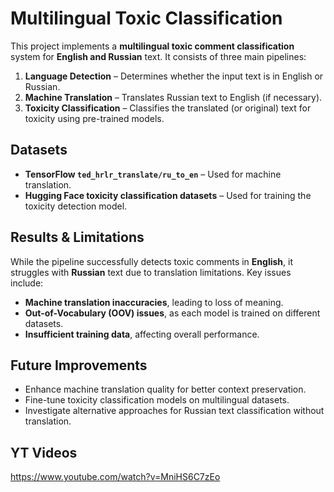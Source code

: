 # Multilingual Toxic Classification

This project implements a **multilingual toxic comment classification** system for **English and Russian** text. It consists of three main pipelines:

1. **Language Detection** – Determines whether the input text is in English or Russian.
2. **Machine Translation** – Translates Russian text to English (if necessary).
3. **Toxicity Classification** – Classifies the translated (or original) text for toxicity using pre-trained models.

## Datasets
- **TensorFlow `ted_hrlr_translate/ru_to_en`** – Used for machine translation.
- **Hugging Face toxicity classification datasets** – Used for training the toxicity detection model.

## Results & Limitations
While the pipeline successfully detects toxic comments in **English**, it struggles with **Russian** text due to translation limitations. Key issues include:
- **Machine translation inaccuracies**, leading to loss of meaning.
- **Out-of-Vocabulary (OOV) issues**, as each model is trained on different datasets.
- **Insufficient training data**, affecting overall performance.

## Future Improvements
- Enhance machine translation quality for better context preservation.
- Fine-tune toxicity classification models on multilingual datasets.
- Investigate alternative approaches for Russian text classification without translation.

## YT Videos
https://www.youtube.com/watch?v=MniHS6C7zEo
